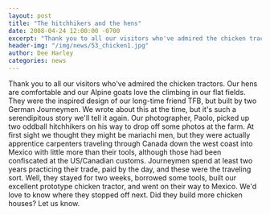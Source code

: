 ```yaml
---
layout: post
title: "The hitchhikers and the hens"
date: 2008-04-24 12:00:00 -0700
excerpt: "Thank you to all our visitors who've admired the chicken tractors. Our hens are comfortable and our Alpine ..."
header-img: "/img/news/53_chicken1.jpg"
author: Dee Harley
categories: news
---
```

Thank you to all our visitors who've admired the chicken tractors. Our
hens are comfortable and our Alpine goats love the climbing in our
flat fields. They were the inspired design of our long-time friend
TFB, but built by two German Journeymen. We wrote about this at the
time, but it's such a serendipitous story we'll tell it again. Our
photographer, Paolo, picked up two oddball hitchhikers on his way to
drop off some photos at the farm. At first sight we thought they might
be mariachi men, but they were actually apprentice carpenters
traveling through Canada down the west coast into Mexico with little
more than their tools, although those had been confiscated at the
US/Canadian customs. Journeymen spend at least two years practicing
their trade, paid by the day, and these were the traveling sort. Well,
they stayed for two weeks, borrowed some tools, built our excellent
prototype chicken tractor, and went on their way to Mexico. We'd love
to know where they stopped off next. Did they build more chicken
houses? Let us know.

